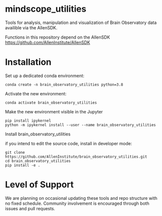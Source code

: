 # mindscope_utilities
Tools for analysis, manipulation and visualization of  Brain Observatory data availible via the AllenSDK.

Functions in this repository depend on the AllenSDK
https://github.com/AllenInstitute/AllenSDK

# Installation

Set up a dedicated conda environment:

```
conda create -n brain_observatory_utilities python=3.8 
```

Activate the new environment:

```
conda activate brain_observatory_utilities
```

Make the new environment visible in the Jupyter 
```
pip install ipykernel
python -m ipykernel install --user --name brain_observatory_utilities
```

Install brain_observatory_utilities

if you intend to edit the source code, install in developer mode:
```
git clone https://github.com/AllenInstitute/brain_observatory_utilities.git
cd brain_observatory_utilities
pip install -e .
```

# Level of Support

We are planning on occasional updating these tools and repo structure with no fixed schedule. Community involvement is encouraged through both issues and pull requests.